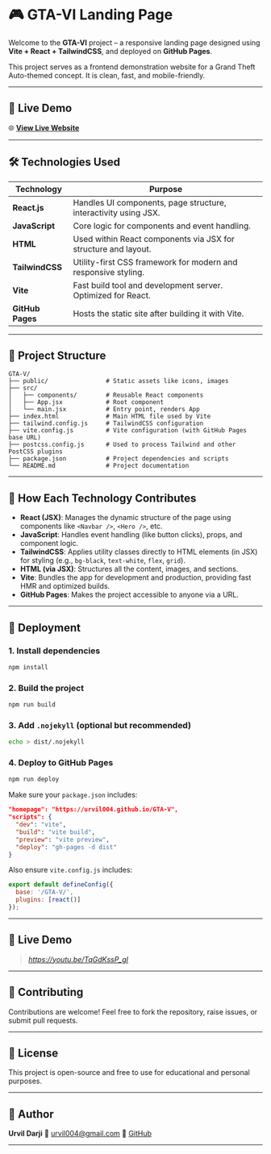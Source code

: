 # 🎮 GTA-VI Landing Page

Welcome to the **GTA-VI** project – a responsive landing page designed using **Vite + React + TailwindCSS**, and deployed on **GitHub Pages**.

This project serves as a frontend demonstration website for a Grand Theft Auto-themed concept. It is clean, fast, and mobile-friendly.

---

## 🔗 Live Demo

🌐 **[View Live Website](https://youtu.be/TqGdKssP_gI)**

---

## 🛠️ Technologies Used

| Technology       | Purpose                                                         |
| ---------------- | --------------------------------------------------------------- |
| **React.js**     | Handles UI components, page structure, interactivity using JSX. |
| **JavaScript**   | Core logic for components and event handling.                   |
| **HTML**         | Used within React components via JSX for structure and layout.  |
| **TailwindCSS**  | Utility-first CSS framework for modern and responsive styling.  |
| **Vite**         | Fast build tool and development server. Optimized for React.    |
| **GitHub Pages** | Hosts the static site after building it with Vite.              |

---

## 📁 Project Structure

```
GTA-V/
├── public/                # Static assets like icons, images
├── src/
│   ├── components/        # Reusable React components
│   ├── App.jsx            # Root component
│   └── main.jsx           # Entry point, renders App
├── index.html             # Main HTML file used by Vite
├── tailwind.config.js     # TailwindCSS configuration
├── vite.config.js         # Vite configuration (with GitHub Pages base URL)
├── postcss.config.js      # Used to process Tailwind and other PostCSS plugins
├── package.json           # Project dependencies and scripts
└── README.md              # Project documentation
```

---

## 🧪 How Each Technology Contributes

* **React (JSX)**: Manages the dynamic structure of the page using components like `<Navbar />`, `<Hero />`, etc.
* **JavaScript**: Handles event handling (like button clicks), props, and component logic.
* **TailwindCSS**: Applies utility classes directly to HTML elements (in JSX) for styling (e.g., `bg-black`, `text-white`, `flex`, `grid`).
* **HTML (via JSX)**: Structures all the content, images, and sections.
* **Vite**: Bundles the app for development and production, providing fast HMR and optimized builds.
* **GitHub Pages**: Makes the project accessible to anyone via a URL.

---

## 🚀 Deployment

### 1. Install dependencies

```bash
npm install
```

### 2. Build the project

```bash
npm run build
```

### 3. Add `.nojekyll` (optional but recommended)

```bash
echo > dist/.nojekyll
```

### 4. Deploy to GitHub Pages

```bash
npm run deploy
```

Make sure your `package.json` includes:

```json
"homepage": "https://urvil004.github.io/GTA-V",
"scripts": {
  "dev": "vite",
  "build": "vite build",
  "preview": "vite preview",
  "deploy": "gh-pages -d dist"
}
```

Also ensure `vite.config.js` includes:

```js
export default defineConfig({
  base: '/GTA-V/',
  plugins: [react()]
});
```

---

## 📸 Live Demo

> *https://youtu.be/TqGdKssP_gI*

---

## 🤝 Contributing

Contributions are welcome! Feel free to fork the repository, raise issues, or submit pull requests.

---

## 📜 License

This project is open-source and free to use for educational and personal purposes.

---

## 👤 Author

**Urvil Darji**
📧 [urvil004@gmail.com](mailto:urvil004@gmail.com)
🔗 [GitHub](https://github.com/urvil004)

---
